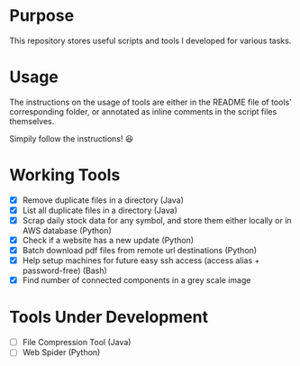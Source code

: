 # Purpose
This repository stores useful scripts and tools I developed for various tasks.

# Usage
The instructions on the usage of tools are either in the README file of tools' corresponding folder, or annotated as inline comments in the script files themselves.

Simpily follow the instructions! :satisfied: 

# Working Tools
- [x] Remove duplicate files in a directory (Java)
- [x] List all duplicate files in a directory (Java)
- [x] Scrap daily stock data for any symbol, and store them either locally or in AWS database (Python)
- [x] Check if a website has a new update (Python)
- [x] Batch download pdf files from remote url destinations (Python)
- [x] Help setup machines for future easy ssh access (access alias + password-free) (Bash)
- [x] Find number of connected components in a grey scale image

# Tools Under Development
- [ ] File Compression Tool (Java)
- [ ] Web Spider (Python)